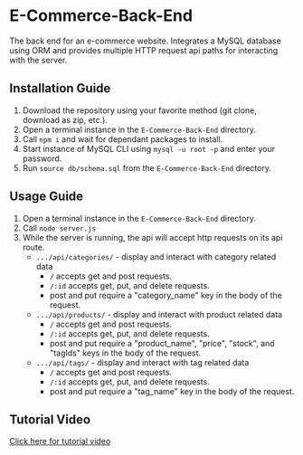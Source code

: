 # E-Commerce-Back-End
The back end for an e-commerce website. Integrates a MySQL database using ORM and provides multiple HTTP request api paths for interacting with the server. 

## Installation Guide

1. Download the repository using your favorite method (git clone, download as zip, etc.).
2. Open a terminal instance in the `E-Commerce-Back-End` directory.
3. Call ```npm i``` and wait for dependant packages to install.
4. Start instance of MySQL CLI using ```mysql -u root -p``` and enter your password.
5. Run ```source db/schema.sql``` from the `E-Commerce-Back-End` directory. 

## Usage Guide

1. Open a terminal instance in the `E-Commerce-Back-End` directory.
2. Call ```node server.js```
3. While the server is running, the api will accept http requests on its api route.
    - ```.../api/categories/``` - display and interact with category related data
        - ```/``` accepts get and post requests. 
        - ```/:id``` accepts get, put, and delete requests. 
        - post and put require a "category_name" key in the body of the request.
    - ```.../api/products/``` - display and interact with product related data
        - ```/``` accepts get and post requests. 
        - ```/:id``` accepts get, put, and delete requests. 
        - post and put require a "product_name", "price", "stock", and "tagIds" keys in the body of the request.
    - ```.../api/tags/``` - display and interact with tag related data
        - ```/``` accepts get and post requests. 
        - ```/:id``` accepts get, put, and delete requests.
        - post and put require a "tag_name" key in the body of the request.

## Tutorial Video

[Click here for tutorial video](https://youtu.be/39ZJnuekMO8)